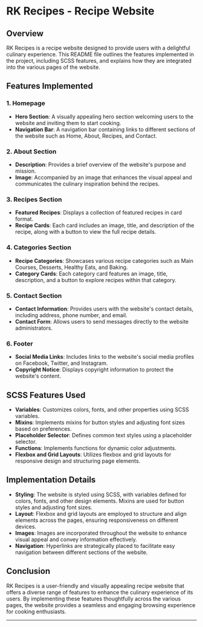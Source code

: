 # RK Recipes - Recipe Website

## Overview

RK Recipes is a recipe website designed to provide users with a delightful culinary experience. This README file outlines the features implemented in the project, including SCSS features, and explains how they are integrated into the various pages of the website.

## Features Implemented

### 1. Homepage

- **Hero Section**: A visually appealing hero section welcoming users to the website and inviting them to start cooking.
- **Navigation Bar**: A navigation bar containing links to different sections of the website such as Home, About, Recipes, and Contact.

### 2. About Section

- **Description**: Provides a brief overview of the website's purpose and mission.
- **Image**: Accompanied by an image that enhances the visual appeal and communicates the culinary inspiration behind the recipes.

### 3. Recipes Section

- **Featured Recipes**: Displays a collection of featured recipes in card format.
- **Recipe Cards**: Each card includes an image, title, and description of the recipe, along with a button to view the full recipe details.

### 4. Categories Section

- **Recipe Categories**: Showcases various recipe categories such as Main Courses, Desserts, Healthy Eats, and Baking.
- **Category Cards**: Each category card features an image, title, description, and a button to explore recipes within that category.

### 5. Contact Section

- **Contact Information**: Provides users with the website's contact details, including address, phone number, and email.
- **Contact Form**: Allows users to send messages directly to the website administrators.

### 6. Footer

- **Social Media Links**: Includes links to the website's social media profiles on Facebook, Twitter, and Instagram.
- **Copyright Notice**: Displays copyright information to protect the website's content.

## SCSS Features Used

- **Variables**: Customizes colors, fonts, and other properties using SCSS variables.
- **Mixins**: Implements mixins for button styles and adjusting font sizes based on preferences.
- **Placeholder Selector**: Defines common text styles using a placeholder selector.
- **Functions**: Implements functions for dynamic color adjustments.
- **Flexbox and Grid Layouts**: Utilizes flexbox and grid layouts for responsive design and structuring page elements.

## Implementation Details

- **Styling**: The website is styled using SCSS, with variables defined for colors, fonts, and other design elements. Mixins are used for button styles and adjusting font sizes.
- **Layout**: Flexbox and grid layouts are employed to structure and align elements across the pages, ensuring responsiveness on different devices.
- **Images**: Images are incorporated throughout the website to enhance visual appeal and convey information effectively.
- **Navigation**: Hyperlinks are strategically placed to facilitate easy navigation between different sections of the website.

## Conclusion

RK Recipes is a user-friendly and visually appealing recipe website that offers a diverse range of features to enhance the culinary experience of its users. By implementing these features thoughtfully across the various pages, the website provides a seamless and engaging browsing experience for cooking enthusiasts.

---


